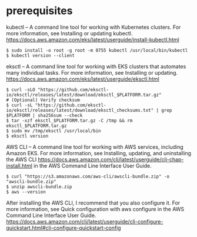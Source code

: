 # prerequisites

kubectl – A command line tool for working with Kubernetes clusters. For more information, see Installing or updating kubectl.
https://docs.aws.amazon.com/eks/latest/userguide/install-kubectl.html

```
$ sudo install -o root -g root -m 0755 kubectl /usr/local/bin/kubectl
$ kubectl version --client
```

eksctl – A command line tool for working with EKS clusters that automates many individual tasks. For more information, see Installing or updating.
https://docs.aws.amazon.com/eks/latest/userguide/eksctl.html

```
$ curl -sLO "https://github.com/eksctl-io/eksctl/releases/latest/download/eksctl_$PLATFORM.tar.gz"
# (Optional) Verify checksum
$ curl -sL "https://github.com/eksctl-io/eksctl/releases/latest/download/eksctl_checksums.txt" | grep $PLATFORM | sha256sum --check
$ tar -xzf eksctl_$PLATFORM.tar.gz -C /tmp && rm eksctl_$PLATFORM.tar.gz
$ sudo mv /tmp/eksctl /usr/local/bin
$ eksctl version
```

AWS CLI – A command line tool for working with AWS services, including Amazon EKS. For more information, see Installing, updating, and uninstalling the AWS CLI
https://docs.aws.amazon.com/cli/latest/userguide/cli-chap-install.html in the AWS Command Line Interface User Guide. 

```
$ curl "https://s3.amazonaws.com/aws-cli/awscli-bundle.zip" -o "awscli-bundle.zip"
$ unzip awscli-bundle.zip
$ aws --version
```

After installing the AWS CLI, I recommend that you also configure it. For more information, see Quick configuration with aws configure in the AWS Command Line Interface User Guide.
https://docs.aws.amazon.com/cli/latest/userguide/cli-configure-quickstart.html#cli-configure-quickstart-config 